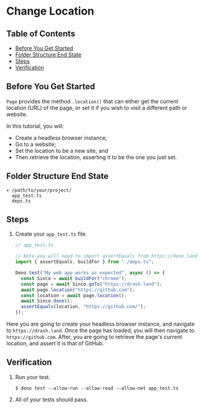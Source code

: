 # Change Location

## Table of Contents

- [Before You Get Started](#before-you-get-started)
- [Folder Structure End State](#folder-structure-end-state)
- [Steps](#steps)
- [Verification](#verification)

## Before You Get Started

`Page` provides the method `.location()` that can either get the current
location (URL) of the page, or set it if you wish to visit a different path or
website.

In this tutorial, you will:

- Create a headless browser instance;
- Go to a website;
- Set the location to be a new site; and
- Then retrieve the location, asserting it to be the one you just set.

## Folder Structure End State

```text
▾ /path/to/your/project/
  app_test.ts
  deps.ts
```

## Steps

1. Create your `app_test.ts` file.

   ```typescript
   // app_test.ts

   // Note you will need to import assertEquals from https://deno.land/std/testing/asserts.ts
   import { assertEquals, buildFor } from "./deps.ts";

   Deno.test("My web app works as expected", async () => {
     const Sinco = await buildFor("chrome");
     const page = await Sinco.goTo("https://drash.land");
     await page.location("https://github.com");
     const location = await page.location();
     await Sinco.done();
     assertEquals(location, "https://github.com/");
   });
   ```

Here you are going to create your headless browser instance, and navigate to
`https://drash.land`. Once the page has loaded, you will then navigate to
`https://github.com`. After, you are going to retrieve the page's current
location, and assert it is that of GitHub.

## Verification

1. Run your test.

   ```shell
   $ deno test --allow-run --allow-read --allow-net app_test.ts
   ```

2. All of your tests should pass.
